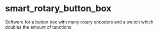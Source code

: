 # smart_rotary_button_box
Software for a button box with many rotary encoders and a switch which doubles the amount of tunctions

